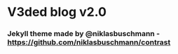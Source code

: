 # V3ded blog v2.0

### Jekyll theme made by @niklasbuschmann - https://github.com/niklasbuschmann/contrast
